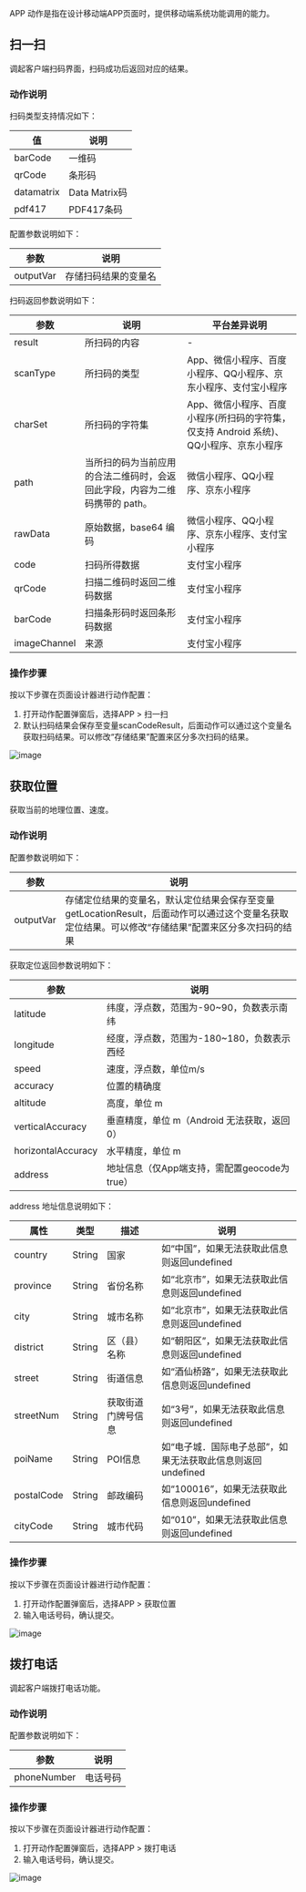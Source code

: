 APP 动作是指在设计移动端APP页面时，提供移动端系统功能调用的能力。

## 扫一扫

调起客户端扫码界面，扫码成功后返回对应的结果。

### 动作说明

扫码类型支持情况如下：

|  值   | 说明  |
|  ----  | ----  |
| barCode  | 一维码 |
| qrCode  | 条形码 |
| datamatrix  | Data Matrix码 |
| pdf417  | PDF417条码 |

配置参数说明如下：

| 参数	| 说明	|
|  ----  | ----  |
| outputVar	| 存储扫码结果的变量名|

扫码返回参数说明如下：

| 参数	| 说明	| 平台差异说明 |
|  ----  | ----  | ----  |
| result	| 所扫码的内容|	  -  |
| scanType	| 所扫码的类型	| App、微信小程序、百度小程序、QQ小程序、京东小程序、支付宝小程序 |
| charSet	| 所扫码的字符集	| App、微信小程序、百度小程序(所扫码的字符集，仅支持 Android 系统)、QQ小程序、京东小程序 |
| path	| 当所扫的码为当前应用的合法二维码时，会返回此字段，内容为二维码携带的 path。	| 微信小程序、QQ小程序、京东小程序 |
| rawData	| 原始数据，base64 编码	| 微信小程序、QQ小程序、京东小程序、支付宝小程序|
| code	| 扫码所得数据	|支付宝小程序 |
| qrCode	| 扫描二维码时返回二维码数据	| 支付宝小程序 |
| barCode	| 扫描条形码时返回条形码数据	| 支付宝小程序 |
| imageChannel	| 来源	| 支付宝小程序 |

### 操作步骤
按以下步骤在页面设计器进行动作配置：
1. 打开动作配置弹窗后，选择APP > 扫一扫
2. 默认扫码结果会保存至变量scanCodeResult，后面动作可以通过这个变量名获取扫码结果。可以修改“存储结果”配置来区分多次扫码的结果。

![image](/img/页面设计/设计器/通用机制/配置事件交互/ccc8af6dfc18e29a0aa61f76b.png)


## 获取位置

获取当前的地理位置、速度。

### 动作说明

配置参数说明如下：

| 参数	| 说明	|
|  ----  | ----  |
| outputVar	| 存储定位结果的变量名，默认定位结果会保存至变量getLocationResult，后面动作可以通过这个变量名获取定位结果。可以修改“存储结果”配置来区分多次扫码的结果|

获取定位返回参数说明如下：

| 参数	| 说明	|
|  ----  | ----  |
| latitude	| 纬度，浮点数，范围为-90~90，负数表示南纬|
| longitude	| 经度，浮点数，范围为-180~180，负数表示西经	|
| speed	| 速度，浮点数，单位m/s	|
| accuracy	| 位置的精确度 |
| altitude	| 高度，单位 m	|
| verticalAccuracy	| 垂直精度，单位 m（Android 无法获取，返回 0）	|
| horizontalAccuracy	| 水平精度，单位 m	|
| address	| 地址信息（仅App端支持，需配置geocode为true）	|

address 地址信息说明如下：

| 属性	| 类型	| 描述	| 说明 |
|  ----  | ----  |  ----  | ----  |
| country	| String	| 国家	| 如“中国”，如果无法获取此信息则返回undefined |
| province	| String	| 省份名称	| 如“北京市”，如果无法获取此信息则返回undefined |
| city	| String	| 城市名称	| 如“北京市”，如果无法获取此信息则返回undefined |
| district	| String	| 区（县）名称	| 如“朝阳区”，如果无法获取此信息则返回undefined |
| street	| String	| 街道信息	| 如“酒仙桥路”，如果无法获取此信息则返回undefined |
| streetNum	| String	| 获取街道门牌号信息	| 如“3号”，如果无法获取此信息则返回undefined |
| poiName	| String	| POI信息	| 如“电子城．国际电子总部”，如果无法获取此信息则返回undefined |
| postalCode	| String	| 邮政编码	| 如“100016”，如果无法获取此信息则返回undefined |
| cityCode	| String	| 城市代码	| 如“010”，如果无法获取此信息则返回undefined |

### 操作步骤
按以下步骤在页面设计器进行动作配置：
1. 打开动作配置弹窗后，选择APP > 获取位置
2. 输入电话号码，确认提交。

![image](/img/页面设计/设计器/通用机制/配置事件交互/439d4b3ed519ec5ea8b3fca66.png)


## 拨打电话


调起客户端拨打电话功能。

### 动作说明

配置参数说明如下：

| 参数	| 说明	|
|  ----  | ----  |
| phoneNumber	| 电话号码|

### 操作步骤
按以下步骤在页面设计器进行动作配置：
1. 打开动作配置弹窗后，选择APP > 拨打电话
2. 输入电话号码，确认提交。

![image](/img/页面设计/设计器/通用机制/配置事件交互/3c62d7d31defe8c8744b59194.png)